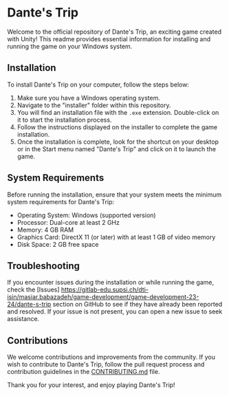 # Dante's Trip
 
Welcome to the official repository of Dante's Trip, an exciting game created with Unity! This readme provides essential information for installing and running the game on your Windows system.
 
## Installation
 
To install Dante's Trip on your computer, follow the steps below:
 
1. Make sure you have a Windows operating system.
2. Navigate to the "installer" folder within this repository.
3. You will find an installation file with the `.exe` extension. Double-click on it to start the installation process.
4. Follow the instructions displayed on the installer to complete the game installation.
5. Once the installation is complete, look for the shortcut on your desktop or in the Start menu named "Dante's Trip" and click on it to launch the game.
 
## System Requirements
 
Before running the installation, ensure that your system meets the minimum system requirements for Dante's Trip:
 
- Operating System: Windows (supported version)
- Processor: Dual-core at least 2 GHz
- Memory: 4 GB RAM
- Graphics Card: DirectX 11 (or later) with at least 1 GB of video memory
- Disk Space: 2 GB free space
 
## Troubleshooting
 
If you encounter issues during the installation or while running the game, check the [Issues] https://gitlab-edu.supsi.ch/dti-isin/masiar.babazadeh/game-development/game-development-23-24/dante-s-trip section on GitHub to see if they have already been reported and resolved. If your issue is not present, you can open a new issue to seek assistance.
 
## Contributions
 
We welcome contributions and improvements from the community. If you wish to contribute to Dante's Trip, follow the pull request process and contribution guidelines in the [CONTRIBUTING.md](CONTRIBUTING.md) file.
 
Thank you for your interest, and enjoy playing Dante's Trip!